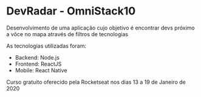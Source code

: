 # DevRadar - OmniStack10
Desenvolvimento de uma aplicação cujo objetivo é encontrar devs próximo a vôce no mapa através de filtros de tecnologias

As tecnologias utilizadas foram:

- Backend: Node.js
- Frontend: ReactJS
- Mobile: React Native

Curso gratuito oferecido pela Rocketseat nos dias 13 a 19 de Janeiro de 2020
